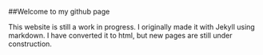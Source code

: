##Welcome to my github page

This website is still a work in progress. I originally made it with Jekyll using markdown.
I have converted it to html, but new pages are still under construction.
